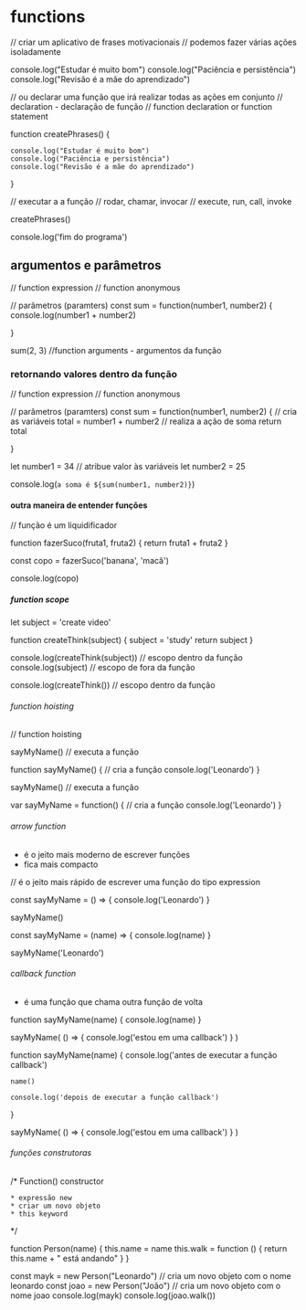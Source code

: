 

# functions

<!-- a função serve para agrupar código
podemos chamar essa função quantas vezes quisermos -->


// criar um aplicativo de frases motivacionais
// podemos fazer várias ações isoladamente

console.log("Estudar é muito bom")
console.log("Paciência e persistência")
console.log("Revisão é a mãe do aprendizado")

// ou declarar uma função que irá realizar todas as ações em conjunto
// declaration - declaração de função
// function declaration or function statement

function createPhrases() {

    console.log("Estudar é muito bom")
    console.log("Paciência e persistência")
    console.log("Revisão é a mãe do aprendizado")

}

// executar a a função
// rodar, chamar, invocar
// execute, run, call, invoke

createPhrases()

console.log('fim do programa')



## argumentos e parâmetros

// function expression
// function anonymous


// parâmetros (paramters)
const sum = function(number1, number2) {
    console.log(number1 + number2)

}

sum(2, 3) //function arguments - argumentos da função


### retornando valores dentro da função

// function expression
// function anonymous


// parâmetros (paramters)
const sum = function(number1, number2) {    // cria as variáveis
    total = number1 + number2               // realiza a ação de soma
    return total 

}

let number1 = 34        // atribue valor às variáveis
let number2 = 25    

console.log(`a soma é ${sum(number1, number2)}`)


#### outra maneira de entender funções


// função é um liquidificador

function fazerSuco(fruta1, fruta2) {
    return fruta1 + fruta2
}

const copo = fazerSuco('banana', 'macâ')

console.log(copo)

##### function scope

let subject = 'create video'

function createThink(subject) {
    subject = 'study'
    return subject
}

console.log(createThink(subject)) // escopo dentro da função
console.log(subject) // escopo de fora da função

console.log(createThink()) // escopo dentro da função


###### function hoisting

<!-- note que primeiro estamos executando a função
e depois executando a função
a funciona, por que a função sofre o hoisting
--> 

// function hoisting

sayMyName() // executa a função

function sayMyName() { // cria a função
    console.log('Leonardo')
}

<!-- já dessa maneira o código não funciona -->

sayMyName() // executa a função

var sayMyName = function() { // cria a função
    console.log('Leonardo')
}

<!-- não funciona dessa maneira -->


###### arrow function

- é o jeito mais moderno de escrever funções
- fica mais compacto

// é o jeito mais rápido de escrever uma função do tipo expression

const sayMyName = () => {
    console.log('Leonardo')
}

sayMyName()

<!-- uma outra maneira de escrever a arrow function -->
const sayMyName = (name) => {
    console.log(name)
}

sayMyName('Leonardo')


###### callback function

- é uma função que chama outra função de volta

<!-- exemplo 1-->

function sayMyName(name) {
    console.log(name)
}

sayMyName(
    () => {
        console.log('estou em uma callback')
    }
)

<!-- exemplo 2 -->

function sayMyName(name) {
    console.log('antes de executar a função callback')

    name()

    console.log('depois de executar a função callback')
}

sayMyName(
    () => {
        console.log('estou em uma callback')
    }
)

###### funções construtoras

/* 
    Function() constructor

    * expressão new
    * criar um novo objeto
    * this keyword
*/

function Person(name) {
    this.name = name
    this.walk = function () {
        return this.name + " está andando"
    }
}

const mayk = new Person("Leonardo") // cria um novo objeto com o nome leonardo
const joao = new Person("João") // cria um novo objeto com o nome joao
console.log(mayk)
console.log(joao.walk())



